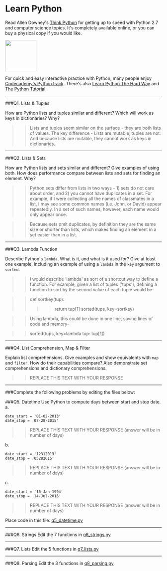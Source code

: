 # Learn Python

Read Allen Downey's [Think Python](http://www.greenteapress.com/thinkpython/) for getting up to speed with Python 2.7 and computer science topics. It's completely available online, or you can buy a physical copy if you would like.

<a href="http://www.greenteapress.com/thinkpython/"><img src="img/think_python.png" style="width: 100px;" target="_blank"></a>

For quick and easy interactive practice with Python, many people enjoy [Codecademy's Python track](http://www.codecademy.com/en/tracks/python). There's also [Learn Python The Hard Way](http://learnpythonthehardway.org/book/) and [The Python Tutorial](https://docs.python.org/2/tutorial/).

---

###Q1. Lists &amp; Tuples

How are Python lists and tuples similar and different? Which will work as keys in dictionaries? Why?

>> Lists and tuples seem similar on the surface - they are both lists of values.  The key difference - Lists are mutable, tuples are not.  And because lists are mutable, they cannot work as keys in dictionaries.

---

###Q2. Lists &amp; Sets

How are Python lists and sets similar and different? Give examples of using both. How does performance compare between lists and sets for finding an element. Why?

>> Python sets differ from lists in two ways - 1) sets do not care about order, and 2) you cannot have duplicates in a set.  For example, if I were collecting all the names of classmates in a list, I may see some common names (i.e. John, or David) appear repeatedly.  In a set of such names, however, each name would only appear once.

>> Because sets omit duplicates, by definition they are the same size or shorter than lists, which makes finding an element in a set easier than in a list.

---

###Q3. Lambda Function

Describe Python's `lambda`. What is it, and what is it used for? Give at least one example, including an example of using a `lambda` in the `key` argument to `sorted`.

>> I would describe 'lambda' as sort of a shortcut way to define a function.  For example, given a list of tuples ('tups'), defining a function to sort by the second value of each tuple would be-

>> def sortkey(tup):
>>>> return tup[1]
>>sorted(tups, key=sortkey)

>> Using lambda, this could be done in one line, saving lines of code and memory-

>> sorted(tups, key=lambda tup: tup[1])

---

###Q4. List Comprehension, Map &amp; Filter

Explain list comprehensions. Give examples and show equivalents with `map` and `filter`. How do their capabilities compare? Also demonstrate set comprehensions and dictionary comprehensions.

>> REPLACE THIS TEXT WITH YOUR RESPONSE

---

###Complete the following problems by editing the files below:

###Q5. Datetime
Use Python to compute days between start and stop date.   
a.  

```
date_start = '01-02-2013'    
date_stop = '07-28-2015'
```

>> REPLACE THIS TEXT WITH YOUR RESPONSE (answer will be in number of days)

b.  
```
date_start = '12312013'  
date_stop = '05282015'  
```

>> REPLACE THIS TEXT WITH YOUR RESPONSE (answer will be in number of days)

c.  
```
date_start = '15-Jan-1994'      
date_stop = '14-Jul-2015'  
```

>> REPLACE THIS TEXT WITH YOUR RESPONSE  (answer will be in number of days)

Place code in this file: [q5_datetime.py](python/q5_datetime.py)

---

###Q6. Strings
Edit the 7 functions in [q6_strings.py](python/q6_strings.py)

---

###Q7. Lists
Edit the 5 functions in [q7_lists.py](python/q7_lists.py)

---

###Q8. Parsing
Edit the 3 functions in [q8_parsing.py](python/q8_parsing.py)





